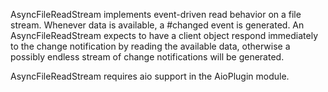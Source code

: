 AsyncFileReadStream implements event-driven read behavior on a file stream. Whenever data is available, a #changed event is generated. An AsyncFileReadStream expects to have a client object respond immediately to the change notification by reading the available data, otherwise a possibly endless stream of change notifications will be generated.

AsyncFileReadStream requires aio support in the AioPlugin module.